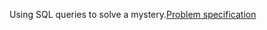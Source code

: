 Using SQL queries to solve a mystery.[Problem specification](https://cs50.harvard.edu/x/2023/psets/7/fiftyville/)
